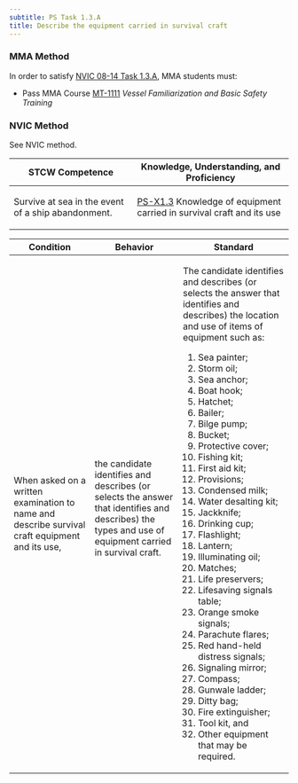 ```yaml
---
subtitle: PS Task 1.3.A 
title: Describe the equipment carried in survival craft
---
```



### MMA Method

In order to satisfy  [NVIC 08-14  Task  1.3.A]({{site.baseurl}}/assets/images/nvic-08-14.pdf), MMA students must:

* Pass MMA Course [MT-1111]( {{site.baseurl}}/courses/MT-1111) *Vessel Familiarization and Basic Safety Training*


### NVIC Method

<a onclick="togglevisibility('nvic_methods')" >See NVIC method.</a>

<div id='nvic_methods' class='hide'>

<table>
<thead>
<tr>
<th class='forty'> STCW Competence </th>
<th class='sixty'> Knowledge, Understanding, and Proficiency </th>
</tr>
</thead>




<tbody>
<tr><td markdown='1'>

Survive at sea in the event of a ship abandonment.

</td><td markdown='1'>

[PS-X1.3](../../tables/611.html#PS-X1.3) Knowledge of equipment carried in survival craft and its use

</td></tr>


</tbody>
</table>


<table>
<thead>
<tr><th class='twenty'>  Condition </th><th class='twenty'> Behavior </th><th  class='sixty'>Standard </th></tr>
</thead>
<tbody >



<tr><td markdown='1'>

When asked on a written examination to name and describe survival craft equipment and its use,

</td><td markdown='1'>

the candidate identifies and describes (or selects the answer that identifies and describes) the types and use of equipment carried in survival craft.

<br>

<div class="tooltip">
<span class="tooltiptext">
</span>
</div>


</td><td markdown='1'>

The candidate identifies and describes (or selects the answer that identifies and describes) the location and use of items of equipment such as: 

1. Sea painter; 
2. Storm oil; 
3. Sea anchor; 
4. Boat hook; 
5. Hatchet; 
6. Bailer; 
7. Bilge pump; 
8. Bucket; 
9. Protective cover; 
10. Fishing kit; 
11. First aid kit; 
12. Provisions; 
13. Condensed milk; 
14. Water desalting kit; 
15. Jackknife; 
16. Drinking cup; 
17. Flashlight; 
18. Lantern; 
19. Illuminating oil; 
20. Matches; 
21. Life preservers; 
22. Lifesaving signals table; 
23. Orange smoke signals; 
24. Parachute flares; 
25. Red hand-held distress signals; 
26. Signaling mirror; 
27. Compass; 
28. Gunwale ladder; 
29. Ditty bag; 
30. Fire extinguisher; 
31. Tool kit, and 
32. Other equipment that may be required.

</td></tr>
</tbody>
</table>
</div>
